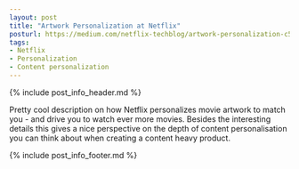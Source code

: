 ```yaml
---
layout: post
title: "Artwork Personalization at Netflix"
posturl: https://medium.com/netflix-techblog/artwork-personalization-c589f074ad76
tags:
- Netflix
- Personalization
- Content personalization
---
```


{% include post_info_header.md %}

Pretty cool description on how Netflix personalizes movie artwork to match you - and drive you to watch ever more movies. Besides the interesting details this gives a nice perspective on the depth of content personalisation you can think about when creating a content heavy product.

<!--more-->
{% include post_info_footer.md %}
